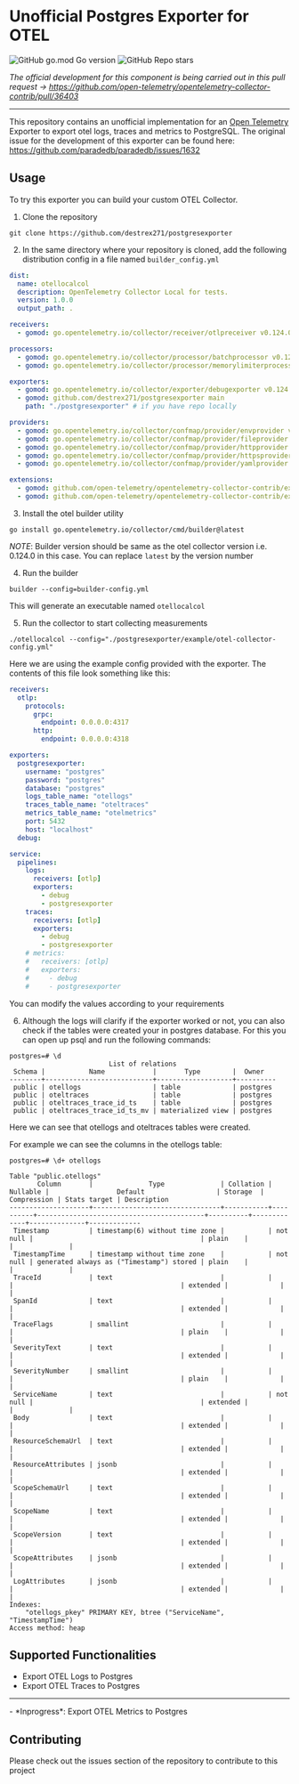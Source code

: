 # Unofficial Postgres Exporter for OTEL

![GitHub go.mod Go version](https://img.shields.io/github/go-mod/go-version/destrex271/postgresexporter)
![GitHub Repo stars](https://img.shields.io/github/stars/destrex271/postgresexporter)

*The official development for this component is being carried out in this pull request -> https://github.com/open-telemetry/opentelemetry-collector-contrib/pull/36403*
<hr/>

This repository contains an unofficial implementation for an <a href="https://opentelemetry.io/">Open Telemetry</a> Exporter to export otel logs, traces and metrics to PostgreSQL.
The original issue for the development of this exporter can be found here: https://github.com/paradedb/paradedb/issues/1632

## Usage

To try this exporter you can build your custom OTEL Collector.

1. Clone the repository
```
git clone https://github.com/destrex271/postgresexporter
```

2. In the same directory where your repository is cloned, add the following distribution config in a file named `builder_config.yml`

```yaml
dist:
  name: otellocalcol
  description: OpenTelemetry Collector Local for tests.
  version: 1.0.0
  output_path: . 

receivers:
  - gomod: go.opentelemetry.io/collector/receiver/otlpreceiver v0.124.0

processors:
  - gomod: go.opentelemetry.io/collector/processor/batchprocessor v0.124.0
  - gomod: go.opentelemetry.io/collector/processor/memorylimiterprocessor v0.124.0

exporters:
  - gomod: go.opentelemetry.io/collector/exporter/debugexporter v0.124.0
  - gomod: github.com/destrex271/postgresexporter main
    path: "./postgresexporter" # if you have repo locally

providers:
  - gomod: go.opentelemetry.io/collector/confmap/provider/envprovider v1.28.0
  - gomod: go.opentelemetry.io/collector/confmap/provider/fileprovider v1.28.0
  - gomod: go.opentelemetry.io/collector/confmap/provider/httpprovider v1.28.0
  - gomod: go.opentelemetry.io/collector/confmap/provider/httpsprovider v1.28.0
  - gomod: go.opentelemetry.io/collector/confmap/provider/yamlprovider v1.28.0

extensions:
  - gomod: github.com/open-telemetry/opentelemetry-collector-contrib/extension/healthcheckextension v0.124.0
  - gomod: github.com/open-telemetry/opentelemetry-collector-contrib/extension/healthcheckv2extension v0.124.0
```

3. Install the otel builder utility
```
go install go.opentelemetry.io/collector/cmd/builder@latest
```
*NOTE*: Builder version should be same as the otel collector version i.e. 0.124.0 in this case. You can replace `latest` by the version number

4. Run the builder
```
builder --config=builder-config.yml
```
This will generate an executable named `otellocalcol`

5. Run the collector to start collecting measurements

```
./otellocalcol --config="./postgresexporter/example/otel-collector-config.yml"
```
Here we are using the example config provided with the exporter. The contents of this file look something like this:

```yaml
receivers:
  otlp:
    protocols:
      grpc:
        endpoint: 0.0.0.0:4317
      http:
        endpoint: 0.0.0.0:4318

exporters:
  postgresexporter:
    username: "postgres"
    password: "postgres"
    database: "postgres"
    logs_table_name: "otellogs"
    traces_table_name: "oteltraces"
    metrics_table_name: "otelmetrics"
    port: 5432
    host: "localhost"
  debug:

service:
  pipelines:
    logs:
      receivers: [otlp]
      exporters:
        - debug
        - postgresexporter
    traces:
      receivers: [otlp]
      exporters:
        - debug
        - postgresexporter
    # metrics:
    #   receivers: [otlp]
    #   exporters:
    #     - debug
    #     - postgresexporter
```

You can modify the values according to your requirements

6. Although the logs will clarify if the exporter worked or not, you can also check if the tables were
created your in postgres database. For this you can open up psql and run the following commands:

```psql
postgres=# \d
                         List of relations
 Schema |           Name            |       Type        |  Owner   
--------+---------------------------+-------------------+----------
 public | otellogs                  | table             | postgres
 public | oteltraces                | table             | postgres
 public | oteltraces_trace_id_ts    | table             | postgres
 public | oteltraces_trace_id_ts_mv | materialized view | postgres

```

Here we can see that otellogs and oteltraces tables were created.

For example we can see the columns in the otellogs table:

```psql
postgres=# \d+ otellogs
                                                                           Table "public.otellogs"
       Column       |              Type              | Collation | Nullable |                 Default                  | Storage  | Compression | Stats target | Description 
--------------------+--------------------------------+-----------+----------+------------------------------------------+----------+-------------+--------------+-------------
 Timestamp          | timestamp(6) without time zone |           | not null |                                          | plain    |             |              | 
 TimestampTime      | timestamp without time zone    |           | not null | generated always as ("Timestamp") stored | plain    |             |              | 
 TraceId            | text                           |           |          |                                          | extended |             |              | 
 SpanId             | text                           |           |          |                                          | extended |             |              | 
 TraceFlags         | smallint                       |           |          |                                          | plain    |             |              | 
 SeverityText       | text                           |           |          |                                          | extended |             |              | 
 SeverityNumber     | smallint                       |           |          |                                          | plain    |             |              | 
 ServiceName        | text                           |           | not null |                                          | extended |             |              | 
 Body               | text                           |           |          |                                          | extended |             |              | 
 ResourceSchemaUrl  | text                           |           |          |                                          | extended |             |              | 
 ResourceAttributes | jsonb                          |           |          |                                          | extended |             |              | 
 ScopeSchemaUrl     | text                           |           |          |                                          | extended |             |              | 
 ScopeName          | text                           |           |          |                                          | extended |             |              | 
 ScopeVersion       | text                           |           |          |                                          | extended |             |              | 
 ScopeAttributes    | jsonb                          |           |          |                                          | extended |             |              | 
 LogAttributes      | jsonb                          |           |          |                                          | extended |             |              | 
Indexes:
    "otellogs_pkey" PRIMARY KEY, btree ("ServiceName", "TimestampTime")
Access method: heap

```

## Supported Functionalities

 - Export OTEL Logs to Postgres
 - Export OTEL Traces to Postgres
 <hr/>
 - *Inprogress*: Export OTEL Metrics to Postgres

## Contributing
Please check out the issues section of the repository to contribute to this project
